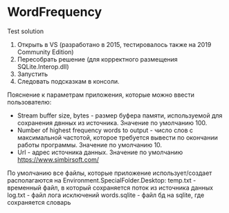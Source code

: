 # WordFrequency
Test solution

1. Открыть в VS (разработано в 2015, тестировалось также на 2019 Community Edition)
2. Пересобрать решение (для корректного размещения SQLite.Interop.dll)
3. Запустить
4. Следовать подсказкам в консоли. 

Пояснение к параметрам приложения, которые можно ввести пользователю:
* Stream buffer size, bytes - размер буфера памяти, используемой для сохранения двнных из источника. 
Значение по умолчанию 100.
* Number of highest frequency words to output - число слов с максимальной частотой, 
которое требуется вывести по окончании работы программы.  Значение по умолчанию 10.
* Url - адрес источника данных. Значение по умолчанию https://www.simbirsoft.com/

По умолчанию все файлы, которые приложение использует/создает располагаются на Environment.SpecialFolder.Desktop:
temp.txt - временный файл, в который сохраняется поток из источника данных
log.txt - файл лога исключений
words.sqlite - файл бд на sqlite, где сохраняется словарь
